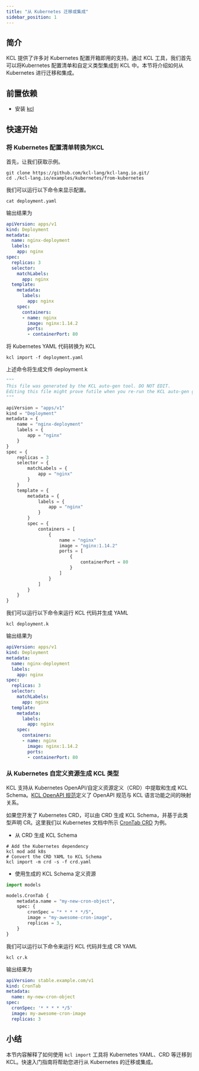 ```yaml
---
title: "从 Kubernetes 迁移或集成"
sidebar_position: 1
---
```


## 简介

KCL 提供了许多对 Kubernetes 配置开箱即用的支持。通过 KCL 工具，我们首先可以将Kubernetes 配置清单和自定义类型集成到 KCL 中。本节将介绍如何从 Kubernetes 进行迁移和集成。

## 前置依赖

+ 安装 [kcl](https://kcl-lang.io/docs/user_docs/getting-started/install/)

## 快速开始

### 将 Kubernetes 配置清单转换为KCL

首先，让我们获取示例。

```shell
git clone https://github.com/kcl-lang/kcl-lang.io.git/
cd ./kcl-lang.io/examples/kubernetes/from-kubernetes
```

我们可以运行以下命令来显示配置。

```shell
cat deployment.yaml
```

输出结果为

```yaml
apiVersion: apps/v1
kind: Deployment
metadata:
  name: nginx-deployment
  labels:
    app: nginx
spec:
  replicas: 3
  selector:
    matchLabels:
      app: nginx
  template:
    metadata:
      labels:
        app: nginx
    spec:
      containers:
      - name: nginx
        image: nginx:1.14.2
        ports:
        - containerPort: 80
```

将 Kubernetes YAML 代码转换为 KCL

```shell
kcl import -f deployment.yaml
```

上述命令将生成文件 deployment.k

```python
"""
This file was generated by the KCL auto-gen tool. DO NOT EDIT.
Editing this file might prove futile when you re-run the KCL auto-gen generate command.
"""

apiVersion = "apps/v1"
kind = "Deployment"
metadata = {
    name = "nginx-deployment"
    labels = {
        app = "nginx"
    }
}
spec = {
    replicas = 3
    selector = {
        matchLabels = {
            app = "nginx"
        }
    }
    template = {
        metadata = {
            labels = {
                app = "nginx"
            }
        }
        spec = {
            containers = [
                {
                    name = "nginx"
                    image = "nginx:1.14.2"
                    ports = [
                        {
                            containerPort = 80
                        }
                    ]
                }
            ]
        }
    }
}
```

我们可以运行以下命令来运行 KCL 代码并生成 YAML

```shell
kcl deployment.k
```

输出结果为

```yaml
apiVersion: apps/v1
kind: Deployment
metadata:
  name: nginx-deployment
  labels:
    app: nginx
spec:
  replicas: 3
  selector:
    matchLabels:
      app: nginx
  template:
    metadata:
      labels:
        app: nginx
    spec:
      containers:
      - name: nginx
        image: nginx:1.14.2
        ports:
        - containerPort: 80
```

### 从 Kubernetes 自定义资源生成 KCL 类型

KCL 支持从 Kubernetes OpenAPI/自定义资源定义（CRD）中提取和生成 KCL Schema。[KCL OpenAPI 规范](/docs/tools/cli/openapi/spec)定义了 OpenAPI 规范与 KCL 语言功能之间的映射关系。

如果您开发了 Kubernetes CRD，可以由 CRD 生成 KCL Schema，并基于此类型声明 CR。这里我们以 Kubernetes 文档中所示 [CronTab CRD](https://kubernetes.io/docs/tasks/extend-kubernetes/custom-resources/custom-resource-definitions/#create-a-customresourcedefinition) 为例。

* 从 CRD 生成 KCL Schema

```shell
# Add the Kubernetes dependency
kcl mod add k8s
# Convert the CRD YAML to KCL Schema
kcl import -m crd -s -f crd.yaml
```

* 使用生成的 KCL Schema 定义资源

```python
import models

models.CronTab {
    metadata.name = "my-new-cron-object",
    spec: {
        cronSpec = "* * * * */5",
        image = "my-awesome-cron-image",
        replicas = 3,
    }
}
```

我们可以运行以下命令来运行 KCL 代码并生成 CR YAML

```shell
kcl cr.k
```

输出结果为

```yaml
apiVersion: stable.example.com/v1
kind: CronTab
metadata:
  name: my-new-cron-object
spec:
  cronSpec: '* * * * */5'
  image: my-awesome-cron-image
  replicas: 3
```

## 小结

本节内容解释了如何使用 `kcl import` 工具将 Kubernetes YAML、CRD 等迁移到 KCL。快速入门指南将帮助您进行从 Kubernetes 的迁移或集成。
